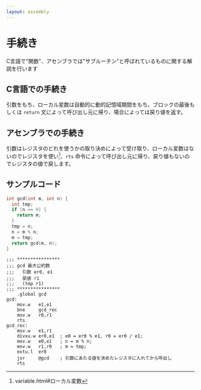 ```yaml
---
layout: assembly
---
```

# 手続き
C言語で"関数"、アセンブラでは"サブルーチン"と呼ばれているものに関する解説を行います

## C言語での手続き
引数をもち、ローカル変数は自動的に動的記憶域期間をもち、ブロックの最後もしくは `return` 文によって呼び出し元に帰り、場合によっては戻り値を返す。

## アセンブラでの手続き
引数はレジスタのどれを使うかの取り決めによって受け取り、ローカル変数はないのでレジスタを使い[^1]、`rts` 命令によって呼び出し元に帰り、戻り値もないのでレジスタの値で戻します。



## サンプルコード

```C
int gcd(int m, int n) {
  int tmp;
  if (n == 0) {
    return m;
  }
  tmp = n;
  n = m % n;
  m = tmp;
  return gcd(m, n);
}
```
  
```ASM
;;; ****************
;;; gcd 最大公約数
;;;   引数 er0, e1
;;;   戻値 r1
;;;   (tmp r1)
;;; ****************
    .global gcd
gcd:
    mov.w   e1,e1
    bne     gcd_rec
    mov.w   r0,r1
    rts
gcd_rec:
    mov.w   e1,r1
    divxu.w er0,e1  ; e0 = er0 % e1, r0 = er0 / e1;
    mov.w   e0,e1   ; n = m % n;
    mov.w   r1,r0   ; m = tmp;
    extu.l  er0
    jsr     @gcd    ; 引数にあたる値を決めたレジスタに入れてから呼出し
    rts
```

[^1]: variable.html#ローカル変数
